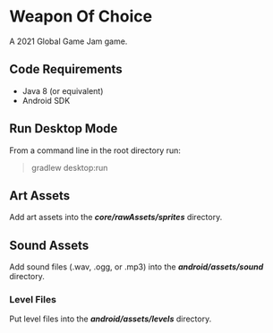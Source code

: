 # Weapon Of Choice
A 2021 Global Game Jam game.

## Code Requirements
* Java 8 (or equivalent)
* Android SDK

## Run Desktop Mode
From a command line in the root directory run:
>gradlew desktop:run

## Art Assets
Add art assets into the ***core/rawAssets/sprites*** directory.

## Sound Assets
Add sound files (.wav, .ogg, or .mp3) into the ***android/assets/sound*** directory.

### Level Files
Put level files into the ***android/assets/levels*** directory.
